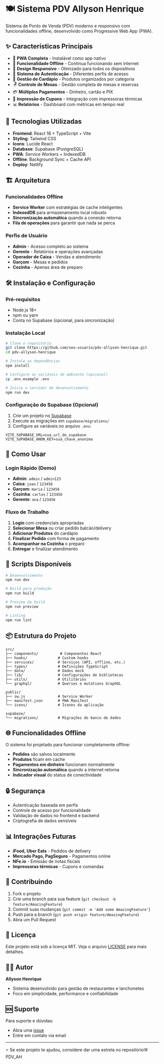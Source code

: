 # 🍽️ Sistema PDV Allyson Henrique

Sistema de Ponto de Venda (PDV) moderno e responsivo com funcionalidades offline, desenvolvido como Progressive Web App (PWA).

## ✨ Características Principais

- 📱 **PWA Completa** - Instalável como app nativo
- 🔄 **Funcionalidade Offline** - Continua funcionando sem internet
- 🎨 **Design Responsivo** - Otimizado para todos os dispositivos
- 🔐 **Sistema de Autenticação** - Diferentes perfis de acesso
- 🍔 **Gestão de Cardápio** - Produtos organizados por categoria
- 🪑 **Controle de Mesas** - Gestão completa de mesas e reservas
- 💳 **Múltiplos Pagamentos** - Dinheiro, cartão e PIX
- 🧾 **Impressão de Cupons** - Integração com impressoras térmicas
- 📊 **Relatórios** - Dashboard com métricas em tempo real

## 🚀 Tecnologias Utilizadas

- **Frontend**: React 18 + TypeScript + Vite
- **Styling**: Tailwind CSS
- **Icons**: Lucide React
- **Database**: Supabase (PostgreSQL)
- **PWA**: Service Workers + IndexedDB
- **Offline**: Background Sync + Cache API
- **Deploy**: Netlify

## 🏗️ Arquitetura

### Funcionalidades Offline
- **Service Worker** com estratégias de cache inteligentes
- **IndexedDB** para armazenamento local robusto
- **Sincronização automática** quando a conexão retorna
- **Fila de operações** para garantir que nada se perca

### Perfis de Usuário
- **Admin** - Acesso completo ao sistema
- **Gerente** - Relatórios e operações avançadas
- **Operador de Caixa** - Vendas e atendimento
- **Garçom** - Mesas e pedidos
- **Cozinha** - Apenas área de preparo

## 🛠️ Instalação e Configuração

### Pré-requisitos
- Node.js 18+ 
- npm ou yarn
- Conta no Supabase (opcional, para sincronização)

### Instalação Local

```bash
# Clone o repositório
git clone https://github.com/seu-usuario/pdv-allyson-henrique.git
cd pdv-allyson-henrique

# Instale as dependências
npm install

# Configure as variáveis de ambiente (opcional)
cp .env.example .env

# Inicie o servidor de desenvolvimento
npm run dev
```

### Configuração do Supabase (Opcional)

1. Crie um projeto no [Supabase](https://supabase.com)
2. Execute as migrações em `supabase/migrations/`
3. Configure as variáveis no arquivo `.env`:

```env
VITE_SUPABASE_URL=sua_url_do_supabase
VITE_SUPABASE_ANON_KEY=sua_chave_anonima
```

## 📱 Como Usar

### Login Rápido (Demo)
- **Admin**: `admin` / `admin123`
- **Caixa**: `joao` / `123456`
- **Garçom**: `maria` / `123456`
- **Cozinha**: `carlos` / `123456`
- **Gerente**: `ana` / `123456`

### Fluxo de Trabalho

1. **Login** com credenciais apropriadas
2. **Selecionar Mesa** ou criar pedido balcão/delivery
3. **Adicionar Produtos** do cardápio
4. **Finalizar Pedido** com forma de pagamento
5. **Acompanhar na Cozinha** o preparo
6. **Entregar** e finalizar atendimento

## 🔧 Scripts Disponíveis

```bash
# Desenvolvimento
npm run dev

# Build para produção
npm run build

# Preview da build
npm run preview

# Linting
npm run lint
```

## 📦 Estrutura do Projeto

```
src/
├── components/          # Componentes React
├── hooks/              # Custom hooks
├── services/           # Serviços (API, offline, etc.)
├── types/              # Definições TypeScript
├── data/               # Dados mock
├── lib/                # Configurações de bibliotecas
├── utils/              # Utilitários
└── graphql/            # Queries e mutations GraphQL

public/
├── sw.js               # Service Worker
├── manifest.json       # PWA Manifest
└── icons/              # Ícones da aplicação

supabase/
└── migrations/         # Migrações do banco de dados
```

## 🌐 Funcionalidades Offline

O sistema foi projetado para funcionar completamente offline:

- **Pedidos** são salvos localmente
- **Produtos** ficam em cache
- **Pagamentos em dinheiro** funcionam normalmente
- **Sincronização automática** quando a internet retorna
- **Indicador visual** do status de conectividade

## 🔒 Segurança

- Autenticação baseada em perfis
- Controle de acesso por funcionalidade
- Validação de dados no frontend e backend
- Criptografia de dados sensíveis

## 📊 Integrações Futuras

- **iFood, Uber Eats** - Pedidos de delivery
- **Mercado Pago, PagSeguro** - Pagamentos online
- **NFe.io** - Emissão de notas fiscais
- **Impressoras térmicas** - Cupons e comandas

## 🤝 Contribuindo

1. Fork o projeto
2. Crie uma branch para sua feature (`git checkout -b feature/AmazingFeature`)
3. Commit suas mudanças (`git commit -m 'Add some AmazingFeature'`)
4. Push para a branch (`git push origin feature/AmazingFeature`)
5. Abra um Pull Request

## 📄 Licença

Este projeto está sob a licença MIT. Veja o arquivo [LICENSE](LICENSE) para mais detalhes.

## 👨‍💻 Autor

**Allyson Henrique**
- Sistema desenvolvido para gestão de restaurantes e lanchonetes
- Foco em simplicidade, performance e confiabilidade

## 🆘 Suporte

Para suporte e dúvidas:
- Abra uma [issue](https://github.com/seu-usuario/pdv-allyson-henrique/issues)
- Entre em contato via email

---

⭐ Se este projeto te ajudou, considere dar uma estrela no repositório!# PDV_AH
